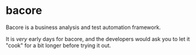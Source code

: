 # bacore
Bacore is a business analysis and test automation framework.

It is *very* early days for bacore, and the developers would ask you to let it "cook" for a bit longer before trying it
out.
